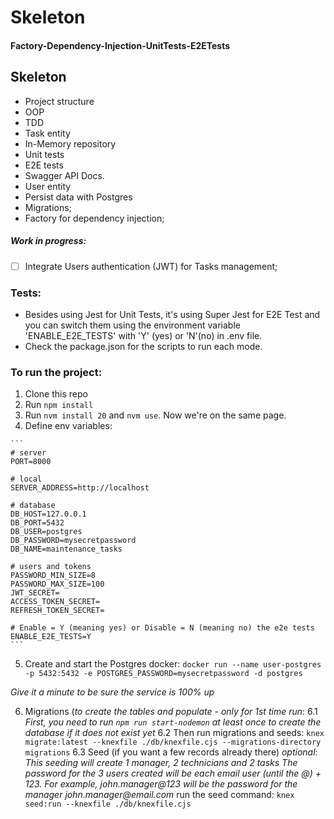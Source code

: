 # Skeleton 
#### Factory-Dependency-Injection-UnitTests-E2ETests

## Skeleton
- Project structure
- OOP
- TDD
- Task entity
- In-Memory repository
- Unit tests
- E2E tests
- Swagger API Docs.
- User entity
- Persist data with Postgres
- Migrations;
- Factory for dependency injection;


##### Work in progress:

- [ ] Integrate Users authentication (JWT) for Tasks management;


### Tests:

- Besides using Jest for Unit Tests, it's using Super Jest for E2E Test and you can switch them using the environment variable 'ENABLE_E2E_TESTS' with 'Y' (yes) or 'N'(no) in .env file.
- Check the package.json for the scripts to run each mode.


### To run the project:

1. Clone this repo
2. Run `npm install`
3. Run `nvm install 20` and `nvm use`. Now we're on the same page.
4. Define env variables:
````
```
# server
PORT=8000

# local
SERVER_ADDRESS=http://localhost

# database
DB_HOST=127.0.0.1
DB_PORT=5432
DB_USER=postgres
DB_PASSWORD=mysecretpassword
DB_NAME=maintenance_tasks

# users and tokens
PASSWORD_MIN_SIZE=8
PASSWORD_MAX_SIZE=100
JWT_SECRET= 
ACCESS_TOKEN_SECRET=
REFRESH_TOKEN_SECRET=

# Enable = Y (meaning yes) or Disable = N (meaning no) the e2e tests
ENABLE_E2E_TESTS=Y
```
````

5. Create and start the Postgres docker:
```docker run --name user-postgres -p 5432:5432 -e POSTGRES_PASSWORD=mysecretpassword -d postgres```

_Give it a minute to be sure the service is 100% up_

6. Migrations (_to create the tables and populate - only for 1st time run_:
6.1 _First, you need to run ```npm run start-nodemon``` at least once to create the database if it does not exist yet_
6.2 Then run migrations and seeds:
```knex migrate:latest --knexfile ./db/knexfile.cjs --migrations-directory migrations``` 
6.3 Seed (if you want a few records already there) _optional_:
_This seeding will create 1 manager, 2 technicians and 2 tasks_
_The password for the 3 users created will be each email user (until the @) + 123. For example, john.manager@123 will be the password for the manager john.manager@email.com_
run the seed command:
```knex seed:run --knexfile ./db/knexfile.cjs```